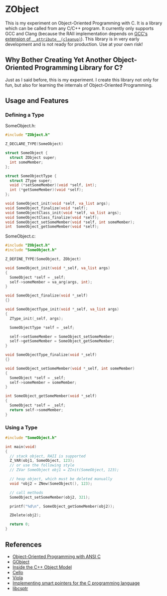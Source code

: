 # ZObject
This is my experiment on Object-Oriented Programming with C. It is a library
which can be called from any C/C++ program. It currently only supports GCC and
Clang (because the RAII implementation depends on [GCC's extension of `__attribute__(cleanup)`](https://gcc.gnu.org/onlinedocs/gcc-6.1.0/gcc/Common-Variable-Attributes.html)).
This library is in very early development and is not ready for production. Use
at your own risk!

## Why Bother Creating Yet Another Object-Oriented Programming Library for C?
Just as I said before, this is my experiment. I create this library not only for
fun, but also for learning the internals of Object-Oriented Programming.

## Usage and Features

### Defining a Type
SomeObject.h:
```c
#include "ZObject.h"

Z_DECLARE_TYPE(SomeObject)

struct SomeObject {
  struct ZObject super;
  int someMember;                  
};

struct SomeObjectType {
  struct ZType super;
  void (*setSomeMember)(void *self, int);
  int (*getSomeMember)(void *self);
};

void SomeObject_init(void *self, va_list args);
void SomeObject_finalize(void *self);
void SomeObjectClass_init(void *self, va_list args);
void SomeObjectClass_finalize(void *self);
void SomeObject_setSomeMember(void *self, int someMember);
int  SomeObject_getSomeMember(void *self);
```

SomeObject.c:
```c
#include "ZObject.h"
#include "SomeObject.h"

Z_DEFINE_TYPE(SomeObject, ZObject)

void SomeObject_init(void *_self, va_list args)
{
  SomeObject *self = _self;
  self->someMember = va_arg(args, int);
}

void SomeObject_finalize(void *_self)
{}

void SomeObjectType_init(void *_self, va_list args)
{
  ZType_init(_self, args);

  SomeObjectType *self = _self;

  self->setSomeMember = SomeObject_setSomeMember;
  self->getSomeMember = SomeObject_getSomeMember;
}

void SomeObjectType_finalize(void *_self)
{}

void SomeObject_setSomeMember(void *_self, int someMember)
{
  SomeObject *self = _self;
  self->someMember = someMember;
}

int SomeObject_getSomeMember(void *_self)
{
  SomeObject *self = _self;
  return self->someMember;
}
```

### Using a Type
```c
#include "SomeObject.h"

int main(void)
{
  // stack object, RAII is supported
  Z_VAR(obj1, SomeObject, 123);
  // or use the following style
  // ZVar SomeObject obj1 = ZInit(SomeObject, 123);

  // heap object, which must be deleted manually
  void *obj2 = ZNew(SomeObject(), 123);

  // call methods
  SomeObject_setSomeMember(obj2, 321);

  printf("%d\n", SomeObject_getSomeMember(obj2));

  ZDelete(obj2);

  return 0;
}
```

## References
- [Object-Oriented Programming with ANSI C](https://www.cs.rit.edu/~ats/books/ooc.pdf)
- [GObject](https://developer.gnome.org/gobject/stable/)
- [Inside the C++ Object Model](https://www.amazon.com/Inside-Object-Model-Stanley-Lippman/dp/0201834545)
- [Cello](http://libcello.org/)
- [Viola](https://github.com/eatonphil/Viola)
- [Implementing smart pointers for the C programming language](https://snai.pe/c/c-smart-pointers/)
- [libcsptr](https://github.com/Snaipe/libcsptr)
